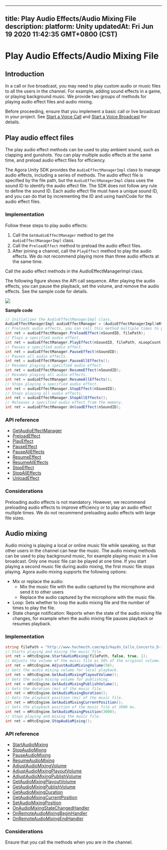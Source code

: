
---
title: Play Audio Effects/Audio Mixing File
description: 
platform: Unity
updatedAt: Fri Jun 19 2020 11:42:35 GMT+0800 (CST)
---
# Play Audio Effects/Audio Mixing File
## Introduction

In a call or live broadcast, you may need to play custom audio or music files to all the users in the channel. For example, adding sound effects in a game, or playing background music. We provide two groups of methods for playing audio effect files and audio mixing.

Before proceeding, ensure that you implement a basic call or live broadcast in your project. See [Start a Voice Call](../../en/Voice/start_call_audio_unity.md) and [Start a Voice Broadcast](../../en/Voice/start_live_audio_unity.md) for details.

## Play audio effect files

The play audio effect methods can be used to play ambient sound, such as clapping and gunshots. You can play multiple audio effects at the same time, and preload audio effect files for efficiency.

The Agora Unity SDK provides the `AudioEffectManagerImpl` class to manage audio effects, including a series of methods. The audio effect file is specified by the file path, but the `AudioEffectManagerImpl` class uses the sound ID to identify the audio effect file. The SDK does not follow any rule to define the sound ID. Each audio effect file must have a unique sound ID, and you can do that by incrementing the ID and using hashCode for the audio effect files.

### Implementation

Follow these steps to play audio effects:

1. Call the `GetAudioEffectManager` method to get the `AudioEffectManagerImpl` class.
2. Call the `PreloadEffect` method to preload the audio effect files.
3. After joining a channel, call the `PlayEffect` method to play the audio effects. We do not recommend playing more than three audio effects at the same time.

<div class="alert note">Call the audio effect methods in the AudioEffectManagerImpl class.</div>

The following figure shows the API call sequence. After playing the audio effects, you can pause the playback, set the volume, and remove the audio effects. See the sample code for details.

![](https://web-cdn.agora.io/docs-files/1582637580935)

**Sample code**

```C#
// Initializes the AudioEffectManagerImpl class.
AudioEffectManagerImpl audioEffectManager = (AudioEffectManagerImpl)mRtcEngine.GetAudioEffectManager();
// Preloads audio effects, you can call this method multiple times to preload multiple audio effects.
int ret = audioEffectManager.PreloadEffect(nSoundID, filePath);
// Plays a specified audio effect.
int ret = audioEffectManager.PlayEffect(nSoundID, filePath, nLoopCount, dPitch, dPan, nGain, true);
// Pauses a specified audio effect.
int ret = audioEffectManager.PauseEffect(nSoundID);
// Pauses all audio effects.
int ret = audioEffectManager.PauseAllEffects();
// Resumes playing a specified audio effect.
int ret = audioEffectManager.ResumeEffect(nSoundID);
// Resumes playing all audio effects.
int ret = audioEffectManager.ResumeAllEffects();
// Stops playing a specified audio effect.
int ret = audioEffectManager.StopEffect(nSoundID);
// Stops playing all audio effects.
int ret = audioEffectManager.StopAllEffects();
// Releases a specified audio effect from the memory.
int ret = audioEffectManager.UnloadEffect(nSoundID);
```

### API reference

- [GetAudioEffectManager](https://docs.agora.io/en/Voice/API%20Reference/unity/classagora__gaming__rtc_1_1_i_rtc_engine.html#a6f928012c4340b00e12aaa0454fb50f6)
- [PreloadEffect](https://docs.agora.io/en/Voice/API%20Reference/unity/classagora__gaming__rtc_1_1_audio_effect_manager_impl.html#aab6c3c7609de0fd828f5ee9aa59ffb0b)
- [PlayEffect](https://docs.agora.io/en/Voice/API%20Reference/unity/classagora__gaming__rtc_1_1_audio_effect_manager_impl.html#a7a207e0a7571300b41dda0d090a6ab02)
- [PauseEffect](https://docs.agora.io/en/Voice/API%20Reference/unity/classagora__gaming__rtc_1_1_audio_effect_manager_impl.html#ab978acce35871df40154119a18595545)
- [PauseAllEffects](https://docs.agora.io/en/Voice/API%20Reference/unity/classagora__gaming__rtc_1_1_audio_effect_manager_impl.html#aa01bdc22a8a367a4170012ad9b5a5310)
- [ResumeEffect](https://docs.agora.io/en/Voice/API%20Reference/unity/classagora__gaming__rtc_1_1_audio_effect_manager_impl.html#a85bec95b2d382fdfaebbcbf3f5a0f10f)
- [ResumeAllEffects](https://docs.agora.io/en/Voice/API%20Reference/unity/classagora__gaming__rtc_1_1_audio_effect_manager_impl.html#a1b7b23d134808c68457f589776731e2f)
- [StopEffect](https://docs.agora.io/en/Voice/API%20Reference/unity/classagora__gaming__rtc_1_1_audio_effect_manager_impl.html#aedeb24d257c949d0f85123f4c6032dab)
- [StopAllEffects](https://docs.agora.io/en/Voice/API%20Reference/unity/classagora__gaming__rtc_1_1_audio_effect_manager_impl.html#aef6fbcc325665a99f681fbe5a19c3aa5)
- [UnloadEffect](https://docs.agora.io/en/Voice/API%20Reference/unity/classagora__gaming__rtc_1_1_audio_effect_manager_impl.html#af7956fe2ea320af080f6970ac446496e)

### Considerations

Preloading audio effects is not mandatory. However, we recommend preloading audio effects to improve efficiency or to play an audio effect multiple times. We do not recommend preloading audio effects with large file sizes.

## Audio mixing

Audio mixing is playing a local or online music file while speaking, so that other users in the channel can hear the music. The audio mixing methods can be used to play background music, for example playing music in a live broadcast. Only one music file can be played at one time. If you start playing a second music file during audio mixing, the first music file stops playing.
Agora audio mixing supports the following options:

- Mix or replace the audio:
  - Mix the music file with the audio captured by the microphone and send it to other users
  - Replace the audio captured by the microphone with the music file.
- Loop: Sets whether to loop the audio mixing file and the number of times to play the file.
- State change notification: Reports when the state of the audio mixing file changes, for example when the audio mixing file pauses playback or resumes playback.

### Implementation

```C#
string filePath = "http://www.hochmuth.com/mp3/Haydn_Cello_Concerto_D-1.mp3";
// Starts playing and mixing the music file.
int ret = mRtcEngine.StartAudioMixing(filePath, false, true, 1);
// Adjusts the volume of the music file as 50% of the original volume.
int ret = mRtcEngine.AdjustAudioMixingVolume(50);
// Gets the audio mixing volume for local playback.
int ret = mRtcEngine.GetAudioMixingPlayoutVolume();
// Gets the audio mixing volume for publishing.
int ret = mRtcEngine.GetAudioMixingPublishVolume();
// Gets the duration (ms) of the music file.
int ret = mRtcEngine.GetAudioMixingDuration();
// Gets the playback position (ms) of the music file.
int ret = mRtcEngine.GetAudioMixingCurrentPosition();
// Sets the playback position of the music file at 3000 ms.
int ret = mRtcEngine.SetAudioMixingPosition(3000);
// Stops playing and mixing the music file.
int ret = mRtcEngine.StopAudioMixing();
```

### API reference

- [StartAudioMixing](https://docs.agora.io/en/Voice/API%20Reference/unity/classagora__gaming__rtc_1_1_i_rtc_engine.html#a6e819ce8d80033f797fd3044ec7dde86)
- [StopAudioMixng](https://docs.agora.io/en/Voice/API%20Reference/unity/classagora__gaming__rtc_1_1_i_rtc_engine.html#a2781e98a720d801d1adffbb02b450929)
- [PauseAudioMixing](https://docs.agora.io/en/Voice/API%20Reference/unity/classagora__gaming__rtc_1_1_i_rtc_engine.html#a5150ffea0000bd7c39531192d836f307)
- [ResumeAudioMixing](https://docs.agora.io/en/Voice/API%20Reference/unity/classagora__gaming__rtc_1_1_i_rtc_engine.html#af4bfe442eb4ab52d197a321387f73824)
- [AdjustAudioMixingVolume](https://docs.agora.io/en/Voice/API%20Reference/unity/classagora__gaming__rtc_1_1_i_rtc_engine.html#ae6a3b1041004fdd5a031975a2f9cdb7e)
- [AdjustAudioMixingPlayoutVolume](https://docs.agora.io/en/Voice/API%20Reference/unity/classagora__gaming__rtc_1_1_i_rtc_engine.html#ac7d6df07616489729d521ce47934bb299)
- [AdjustAudioMixingPublishVolume](https://docs.agora.io/en/Voice/API%20Reference/unity/classagora__gaming__rtc_1_1_i_rtc_engine.html#a0900c11feef9cbee498f17f95cd0aed2)
- [GetAudioMixingPlayoutVolume](https://docs.agora.io/en/Voice/API%20Reference/unity/classagora__gaming__rtc_1_1_i_rtc_engine.html#a0688ea2a1e059c437146653d72d70ac1)
- [GetAudioMixingPublishVolume](https://docs.agora.io/en/Voice/API%20Reference/unity/classagora__gaming__rtc_1_1_i_rtc_engine.html#aba5f24855b141e491b9af60837304625)
- [GetAudioMixingDuration](https://docs.agora.io/en/Voice/API%20Reference/unity/classagora__gaming__rtc_1_1_i_rtc_engine.html#a9ea29289b75f1fb4623785854fb147eb)
- [GetAudioMixingCurrentPosition](https://docs.agora.io/en/Voice/API%20Reference/unity/classagora__gaming__rtc_1_1_i_rtc_engine.html#a9dce60db3e49f48291a91e199d8c2065)
- [SetAudioMixingPosition](https://docs.agora.io/en/Voice/API%20Reference/unity/classagora__gaming__rtc_1_1_i_rtc_engine.html#ac332a0186694b1a367996fa41d23b88d)
- [OnAudioMixingStateChangedHandler](https://docs.agora.io/en/Voice/API%20Reference/unity/namespaceagora__gaming__rtc.html#ab061cd429286b98043db14f106029829)
- [OnRemoteAudioMixingBeginHandler](https://docs.agora.io/en/Voice/API%20Reference/unity/namespaceagora__gaming__rtc.html#a09318aee595f81b430aba31a5f6ee7b3)
- [OnRemoteAudioMixingEndHandler](https://docs.agora.io/en/Voice/API%20Reference/unity/namespaceagora__gaming__rtc.html#a72da329b0efbde86c91bb513dfaa43e3)

### Considerations

Ensure that you call the methods when you are in the channel.

